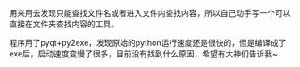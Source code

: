 用来用去发现只能查找文件名或者进入文件内查找内容，所以自己动手写一个可以直接在文件夹查找内容的工具。


程序用了pyqt+py2exe，发现原始的python运行速度还是很快的，但是编译成了exe后，启动速度变慢了很多，目前没有找到什么原因，希望有大神们告诉我~